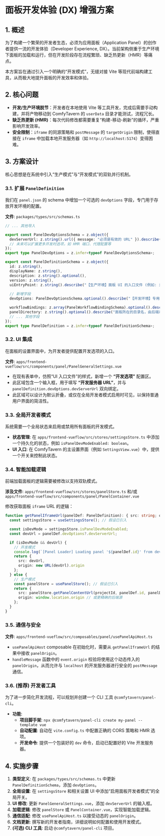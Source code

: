 # 面板开发体验 (DX) 增强方案

## 1. 概述

为了构建一个繁荣的开发者生态，必须为应用面板（Application Panel）的创作者提供一流的开发体验（Developer Experience, DX）。当前架构侧重于生产环境下面板的加载和运行，但在开发阶段存在流程繁琐、缺乏热更新（HMR）等痛点。

本方案旨在通过引入一个明确的“开发模式”，无缝对接 Vite 等现代前端构建工具，从而极大地提升面板的开发效率和体验。

## 2. 核心问题

- **开发/生产环境脱节**：开发者在本地使用 Vite 等工具开发，完成后需要手动构建，并将产物移动到 ComfyTavern 的 `userData` 目录才能测试，流程冗长。
- **缺乏热更新 (HMR)**：每次代码修改都需要重复“构建-移动-刷新”的循环，严重影响开发效率。
- **安全限制**：`iframe` 的同源策略和 `postMessage` 的 `targetOrigin` 限制，使得直接在 `iframe` 中加载本地开发服务器（如 `http://localhost:5174`）变得困难。

## 3. 方案设计

核心思想是在系统中引入“生产模式”与“开发模式”的双轨并行机制。

### 3.1. 扩展 `PanelDefinition`

我们在 `panel.json` 的 schema 中增加一个可选的 `devOptions` 字段，专门用于存放开发环境的配置。

**文件**: `packages/types/src/schemas.ts`

```typescript
// ... 其他导入

export const PanelDevOptionsSchema = z.object({
  devServerUrl: z.string().url({ message: "必须是有效的 URL" }).describe("开发服务器的 URL (例如 http://localhost:5174)"),
  // 未来可以扩展更多开发时选项，如 HMR 端口、代理配置等
});
export type PanelDevOptions = z.infer<typeof PanelDevOptionsSchema>;

export const PanelDefinitionSchema = z.object({
  id: z.string(),
  displayName: z.string(),
  description: z.string().optional(),
  version: z.string(),
  uiEntryPoint: z.string().describe("【生产环境】面板 UI 的入口文件 (例如: index.html)"),
  
  // 新增字段
  devOptions: PanelDevOptionsSchema.optional().describe("【开发环境】专用的配置选项"),

  workflowBindings: z.array(PanelWorkflowBindingSchema).optional().describe("面板与其可调用的工作流之间的绑定关系"),
  panelDirectory: z.string().optional().describe("面板所在的目录名，由后端动态填充"),
  // ... 其他字段
});
export type PanelDefinition = z.infer<typeof PanelDefinitionSchema>;
```

### 3.2. UI 集成

在面板的设置界面中，为开发者提供配置开发选项的入口。

**文件**: `apps/frontend-vueflow/src/components/panel/PanelGeneralSettings.vue`

- 在现有表单中，仿照“UI 入口文件”的样式，新增一个 **“开发选项”** 配置区。
- 此区域包含一个输入框，用于填写 **“开发服务器 URL”**，并与 `panelDefinition.devOptions.devServerUrl` 双向绑定。
- 此区域可以设计为默认折叠，或仅在全局开发者模式启用时可见，以保持普通用户界面的简洁性。

### 3.3. 全局开发者模式

系统需要一个全局状态来启用或禁用所有面板的开发模式。

- **状态管理**: 在 `apps/frontend-vueflow/src/stores/settingsStore.ts` 中添加一个持久化的状态，例如 `isPanelDevModeEnabled: boolean`。
- **UI 入口**: 在 ComfyTavern 的主设置界面（例如 `SettingsView.vue`）中，提供一个开关来控制此状态。

### 3.4. 智能加载逻辑

前端加载面板的逻辑需要被修改以支持双轨模式。

**涉及文件**: `apps/frontend-vueflow/src/stores/panelStore.ts` 和/或 `apps/frontend-vueflow/src/components/panel/PanelContainer.vue`

修改获取面板 `iframe` URL 的逻辑：

```typescript
function getPanelIframeUrl(panelDef: PanelDefinition): { src: string; origin: string } {
  const settingsStore = useSettingsStore(); // 假设已引入

  const isDevMode = settingsStore.isPanelDevModeEnabled;
  const devUrl = panelDef.devOptions?.devServerUrl;

  if (isDevMode && devUrl) {
    // 开发模式
    console.log(`[Panel Loader] Loading panel '${panelDef.id}' from dev server: ${devUrl}`);
    return {
      src: devUrl,
      origin: new URL(devUrl).origin
    };
  } else {
    // 生产模式
    const panelStore = usePanelStore(); // 假设已引入
    return {
      src: panelStore.getPanelContentUrl(projectId, panelDef.id, panelDef.uiEntryPoint),
      origin: window.location.origin // 或更精确的后端源
    };
  }
}
```

### 3.5. 通信与安全

**文件**: `apps/frontend-vueflow/src/composables/panel/usePanelApiHost.ts`

- `usePanelApiHost` composable 在初始化时，需要从 `getPanelIframeUrl` 的结果中接收 `panelOrigin`。
- `handleMessage` 函数中的 `event.origin` 校验将使用这个动态传入的 `panelOrigin`，从而允许与 `localhost` 的开发服务器进行安全的 `postMessage` 通信。

### 3.6. (推荐) 开发者工具

为了进一步简化开发流程，可以规划并创建一个 CLI 工具 `@comfytavern/panel-cli`。

- **功能**:
  - **项目脚手架**: `npx @comfytavern/panel-cli create my-panel --template vue`
  - **自动配置**: 自动在 `vite.config.ts` 中配置正确的 CORS 策略和 HMR 选项。
  - **开发命令**: 提供一个包装好的 `dev` 命令，启动已配置好的 Vite 开发服务器。

## 4. 实施步骤

1.  **类型定义**: 在 `packages/types/src/schemas.ts` 中更新 `PanelDefinitionSchema`，添加 `devOptions`。
2.  **全局设置**: 在 `settingsStore` 和相关设置 UI 中添加“启用面板开发者模式”的全局开关。
3.  **UI 修改**: 更新 `PanelGeneralSettings.vue`，添加 `devServerUrl` 的输入框。
4.  **加载逻辑**: 修改 `panelStore` 或 `PanelContainer.vue`，实现智能加载逻辑。
5.  **通信适配**: 修改 `usePanelApiHost.ts` 以接受动态的 `panelOrigin`。
6.  **文档更新**: 撰写新的开发者指南，详细说明如何配置和使用开发模式。
7.  **(可选) CLI 工具**: 启动 `@comfytavern/panel-cli` 项目。